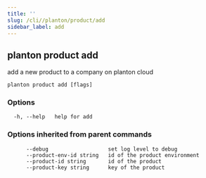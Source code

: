 ```yaml
---
title: ''
slug: /cli//planton/product/add
sidebar_label: add
---
```

## planton product add

add a new product to a company on planton cloud

```
planton product add [flags]
```

### Options

```
  -h, --help   help for add
```

### Options inherited from parent commands

```
      --debug                   set log level to debug
      --product-env-id string   id of the product environment
      --product-id string       id of the product
      --product-key string      key of the product
```

